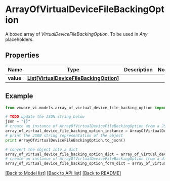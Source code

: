 # ArrayOfVirtualDeviceFileBackingOption

A boxed array of *VirtualDeviceFileBackingOption*. To be used in *Any* placeholders. 

## Properties
Name | Type | Description | Notes
------------ | ------------- | ------------- | -------------
**value** | [**List[VirtualDeviceFileBackingOption]**](VirtualDeviceFileBackingOption.md) |  | 

## Example

```python
from vmware_vi.models.array_of_virtual_device_file_backing_option import ArrayOfVirtualDeviceFileBackingOption

# TODO update the JSON string below
json = "{}"
# create an instance of ArrayOfVirtualDeviceFileBackingOption from a JSON string
array_of_virtual_device_file_backing_option_instance = ArrayOfVirtualDeviceFileBackingOption.from_json(json)
# print the JSON string representation of the object
print ArrayOfVirtualDeviceFileBackingOption.to_json()

# convert the object into a dict
array_of_virtual_device_file_backing_option_dict = array_of_virtual_device_file_backing_option_instance.to_dict()
# create an instance of ArrayOfVirtualDeviceFileBackingOption from a dict
array_of_virtual_device_file_backing_option_form_dict = array_of_virtual_device_file_backing_option.from_dict(array_of_virtual_device_file_backing_option_dict)
```
[[Back to Model list]](../README.md#documentation-for-models) [[Back to API list]](../README.md#documentation-for-api-endpoints) [[Back to README]](../README.md)


